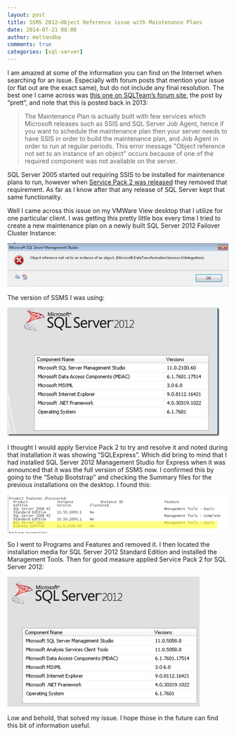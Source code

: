```yaml
---
layout: post
title: SSMS 2012–Object Reference issue with Maintenance Plans
date: 2014-07-21 08:00
author: meltondba
comments: true
categories: [sql-server]
---
```


I am amazed at some of the information you can find on the Internet when searching for an issue. Especially with forum posts that mention your issue (or flat out are the exact same), but do not include any final resolution. The best one I came across was <a href="http://www.sqlteam.com/forums/topic.asp?TOPIC_ID=182869" target="_blank">this one on SQLTeam’s forum site</a>, the post by “prett”, and note that this is posted back in 2013:
<blockquote>The Maintenance Plan is actually built with few services which Microsoft releases such as SSIS and SQL Server Job Agent, hence if you want to schedule the maintenance plan then your server needs to have SSIS in order to build the maintenance plan, and Job Agent in order to run at regular periods.
This error message "Object reference not set to an instance of an object" occurs because of one of the required component was not available on the server.</blockquote>

SQL Server 2005 started out requiring SSIS to be installed for maintenance plans to run, however when <a href="http://technet.microsoft.com/en-us/library/bb283536(v=sql.90).aspx#BKMK_DatabaseEngine" target="_blank">Service Pack 2 was released</a> they removed that requirement. As far as I know after that any release of SQL Server kept that same functionality.

Well I came across this issue on my VMWare View desktop that I utilize for one particular client. I was getting this pretty little box every time I tried to create a new maintenance plan on a newly built SQL Server 2012 Failover Cluster Instance:

![](/img/ssms_object_reference.png)

The version of SSMS I was using:

![](/img/ssms_object_reference2.png)

I thought I would apply Service Pack 2 to try and resolve it and noted during that installation it was showing “SQLExpress”. Which did bring to mind that I had installed SQL Server 2012 Management Studio for Express when it was announced that it was the full version of SSMS now. I confirmed this by going to the “Setup Bootstrap” and checking the Summary files for the previous installations on the desktop. I found this:

![](/img/ssms_object_reference3.png)

So I went to Programs and Features and removed it. I then located the installation media for SQL Server 2012 Standard Edition and installed the Management Tools. Then for good measure applied Service Pack 2 for SQL Server 2012:

![](/img/ssms_object_reference4.png)

Low and behold, that solved my issue. I hope those in the future can find this bit of information useful.